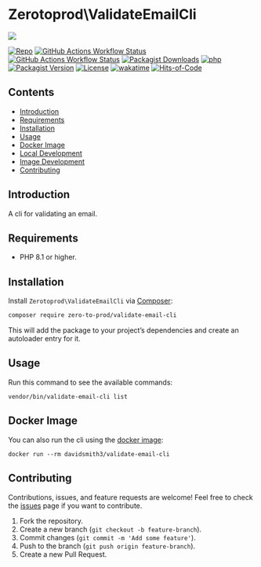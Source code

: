 # Zerotoprod\ValidateEmailCli

![](art/logo.png)

[![Repo](https://img.shields.io/badge/github-gray?logo=github)](https://github.com/zero-to-prod/validate-email-cli)
[![GitHub Actions Workflow Status](https://img.shields.io/github/actions/workflow/status/zero-to-prod/validate-email-cli/test.yml?label=test)](https://github.com/zero-to-prod/validate-email-cli/actions)
[![GitHub Actions Workflow Status](https://img.shields.io/github/actions/workflow/status/zero-to-prod/validate-email-cli/build_docker_image.yml?label=build_docker_image)](https://github.com/zero-to-prod/validate-email-cli/actions)
[![Packagist Downloads](https://img.shields.io/packagist/dt/zero-to-prod/validate-email-cli?color=blue)](https://packagist.org/packages/zero-to-prod/validate-email-cli/stats)
[![php](https://img.shields.io/packagist/php-v/zero-to-prod/validate-email-cli.svg?color=purple)](https://packagist.org/packages/zero-to-prod/validate-email-cli/stats)
[![Packagist Version](https://img.shields.io/packagist/v/zero-to-prod/validate-email-cli?color=f28d1a)](https://packagist.org/packages/zero-to-prod/validate-email-cli)
[![License](https://img.shields.io/packagist/l/zero-to-prod/validate-email-cli?color=pink)](https://github.com/zero-to-prod/validate-email-cli/blob/main/LICENSE.md)
[![wakatime](https://wakatime.com/badge/github/zero-to-prod/validate-email-cli.svg)](https://wakatime.com/badge/github/zero-to-prod/validate-email-cli)
[![Hits-of-Code](https://hitsofcode.com/github/zero-to-prod/validate-email-cli?branch=main)](https://hitsofcode.com/github/zero-to-prod/validate-email-cli/view?branch=main)

## Contents

- [Introduction](#introduction)
- [Requirements](#requirements)
- [Installation](#installation)
- [Usage](#usage)
- [Docker Image](#docker-image)
- [Local Development](./LOCAL_DEVELOPMENT.md)
- [Image Development](./IMAGE_DEVELOPMENT.md)
- [Contributing](#contributing)

## Introduction

A cli for validating an email.

## Requirements

- PHP 8.1 or higher.

## Installation

Install `Zerotoprod\ValidateEmailCli` via [Composer](https://getcomposer.org/):

```bash
composer require zero-to-prod/validate-email-cli
```

This will add the package to your project’s dependencies and create an autoloader entry for it.

## Usage

Run this command to see the available commands:

```shell
vendor/bin/validate-email-cli list
```

## Docker Image

You can also run the cli using the [docker image](https://hub.docker.com/repository/docker/davidsmith3/validate-email-cli/general):

```shell
docker run --rm davidsmith3/validate-email-cli
```

## Contributing

Contributions, issues, and feature requests are welcome!
Feel free to check the [issues](https://github.com/zero-to-prod/validate-email-cli/issues) page if you want to contribute.

1. Fork the repository.
2. Create a new branch (`git checkout -b feature-branch`).
3. Commit changes (`git commit -m 'Add some feature'`).
4. Push to the branch (`git push origin feature-branch`).
5. Create a new Pull Request.